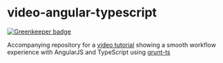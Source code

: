 video-angular-typescript
========================

[![Greenkeeper badge](https://badges.greenkeeper.io/basarat/video-angular-typescript.svg)](https://greenkeeper.io/)

Accompanying repository for a [video tutorial](http://www.youtube.com/watch?v=0-6vT7xgE4Y&hd=1) 
showing a smooth workflow experience with AngularJS and TypeScript using [grunt-ts](https://npmjs.org/package/grunt-ts)
